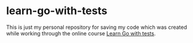 # learn-go-with-tests

This is just my personal repository for saving my code which was created while working through 
the online course [Learn Go with tests](https://quii.gitbook.io/learn-go-with-tests/).

